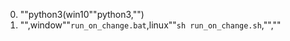 0. ""python3(win10""python3,"")
1. "",window""`run_on_change.bat`,linux""`sh run_on_change.sh`,"",""